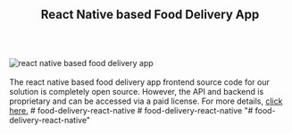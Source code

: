 <h2 style="text-align:center">React Native based Food Delivery App</h2><br/><br/>

![react native based food delivery app](https://admin.ninjascode.com/wp-content/uploads/2025/repoImages/Hector/2.webp) <br/><br/>The react native based food delivery app frontend source code for our solution is completely open source. However, the API and backend is proprietary and can be accessed via a paid license. For more details, <a href="https://enatega.com/?utm_source=github&utm_medium=repo&utm_campaign=hector-react-native-based-food-delivery-app" target="_blank">click here.</a>
#   f o o d - d e l i v e r y - r e a c t - n a t i v e  
 #   f o o d - d e l i v e r y - r e a c t - n a t i v e  
 "# food-delivery-react-native" 
